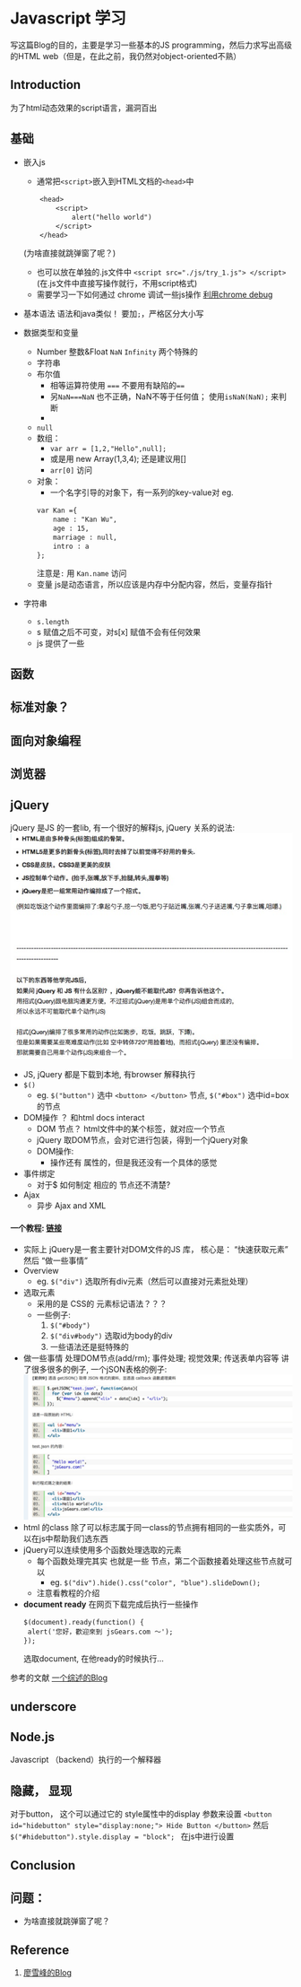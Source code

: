 # Javascript 学习
写这篇Blog的目的，主要是学习一些基本的JS programming，然后力求写出高级的HTML web（但是，在此之前，我仍然对object-oriented不熟）

## Introduction
为了html动态效果的script语言，漏洞百出

## 基础
* 嵌入js
	* 通常把`<script>`嵌入到HTML文档的`<head>`中
	```
		<head>
			<script>
				alert("hello world")
			</script>
		</head>	
	```	
	(为啥直接就跳弹窗了呢？)

	* 也可以放在单独的.js文件中 `<script src="./js/try_1.js"> </script>` (在.js文件中直接写操作就行，不用script格式)
	* 需要学习一下如何通过 chrome 调试一些js操作
	[利用chrome debug](http://www.liaoxuefeng.com/wiki/001434446689867b27157e896e74d51a89c25cc8b43bdb3000/00143449917624134f5c4695b524e81a581ab5a222b05ec000)

* 基本语法
语法和java类似！  要加`;`，严格区分大小写
* 数据类型和变量
	* Number 整数&Float   `NaN` `Infinity` 两个特殊的
	* 字符串
	* 布尔值 
		* 相等运算符使用 `===` 不要用有缺陷的`==`
		* 另`NaN===NaN` 也不正确，NaN不等于任何值； 使用`isNaN(NaN);` 来判断
		* 
	* `null`
	* 数组： 
		* `var arr = [1,2,"Hello",null];`
		* 或是用 new Array(1,3,4);  还是建议用[]
		* `arr[0]` 访问
	* 对象：
		* 一个名字引导的对象下，有一系列的key-value对
		eg.
		```
		var Kan ={
			name : "Kan Wu",
			age : 15,
			marriage : null,
			intro : a
		};
		``` 
		注意是`:` 用 `Kan.name` 访问
	* 变量
		js是动态语言，所以应该是内存中分配内容，然后，变量存指针 

* 字符串
	* `s.length`
	* s 赋值之后不可变，对s[x] 赋值不会有任何效果
	* js 提供了一些

## 函数

## 标准对象？ 

## 面向对象编程

## 浏览器

## jQuery
jQuery 是JS 的一套lib, 有一个很好的解释js, jQuery 关系的说法: 
![js_1](./images/js_1.jpg)

* JS, jQuery 都是下载到本地, 有browser 解释执行
* `$()`
	* eg. `$("button")` 选中 `<button> </button>` 节点, `$("#box")` 选中id=box的节点
* DOM操作 ？  和html docs interact 
	* DOM 节点？   html文件中的某个标签，就对应一个节点
	* jQuery 取DOM节点，会对它进行包装，得到一个jQuery对象
	* DOM操作:
		* 操作还有 属性的，但是我还没有一个具体的感觉
* 事件绑定
	* 对于$ 如何制定 相应的 节点还不清楚? 
* Ajax
	* 异步 Ajax and XML 

#### 一个教程: [链接](http://jsgears.com/thread-63-1-1.html)

* 实际上 jQuery是一套主要针对DOM文件的JS 库， 核心是： “快速获取元素” 然后 “做一些事情”
* Overview
	* eg. `$("div")` 选取所有div元素（然后可以直接对元素批处理）
* 选取元素
	* 采用的是 CSS的 元素标记语法？？？ 
	* 一些例子: 
		1. `$("#body")` <div id="body"> </div>
		2. `$("div#body")` 选取id为body的div
		3. 一些语法还是挺特殊的
* 做一些事情
	处理DOM节点(add/rm); 事件处理; 视觉效果; 传送表单内容等
	讲了很多很多的例子, 一个jSON表格的例子: 
	![js_2](./images/js_2.jpg)
* html 的class 除了可以标志属于同一class的节点拥有相同的一些实质外，可以在js中帮助我们选东西
* jQuery可以连续使用多个函数处理选取的元素
	* 每个函数处理完其实 也就是一些 节点，第二个函数接着处理这些节点就可以
		* eg. `$("div").hide().css("color", "blue").slideDown();`
	* 注意看教程的介绍
* **document ready**
	在网页下载完成后执行一些操作
	```
	$(document).ready(function() {  
     alert('您好，歡迎來到 jsGears.com ～');  
    });
    ```
    选取document, 在他ready的时候执行... 

参考的文献 [一个综述的Blog](https://www.pureweber.com/article/jquery-at-a-glance/)
## underscore

## Node.js
Javascript （backend）执行的一个解释器

## 隐藏， 显现
对于button， 这个可以通过它的 style属性中的display 参数来设置
`<button id="hidebutton" style="display:none;"> Hide Button </button>` 
然后 `$("#hidebutton").style.display = "block"; ` 在js中进行设置

## Conclusion

## 问题：
* 为啥直接就跳弹窗了呢？ 


## Reference
1. [廖雪峰的Blog](http://www.liaoxuefeng.com/wiki/001434446689867b27157e896e74d51a89c25cc8b43bdb3000/00143449917624134f5c4695b524e81a581ab5a222b05ec000)
